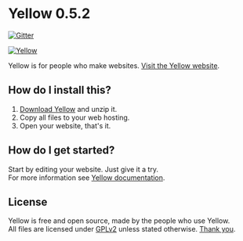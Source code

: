 Yellow 0.5.2
============
[![Gitter](https://badges.gitter.im/Join%20Chat.svg)](https://gitter.im/markseu/yellowcms) 

[![Yellow](https://raw.githubusercontent.com/wiki/markseu/yellowcms/images/yellowcms.jpg)](http://datenstrom.se/yellow)

Yellow is for people who make websites. [Visit the Yellow website](http://datenstrom.se/yellow).

How do I install this?
----------------------
1. [Download Yellow](https://github.com/markseu/yellowcms/archive/master.zip) and unzip it.  
2. Copy all files to your web hosting.  
3. Open your website, that's it.

How do I get started?
---------------------
Start by editing your website. Just give it a try.  
For more information see [Yellow documentation](https://github.com/markseu/yellowcms/wiki).

License
-------
Yellow is free and open source, made by the people who use Yellow.  
All files are licensed under [GPLv2](http://opensource.org/licenses/GPL-2.0) unless stated otherwise.
[Thank you](https://github.com/markseu/yellowcms/wiki/Yellow-contributors).